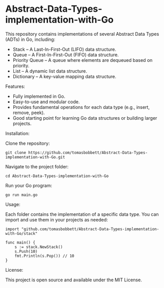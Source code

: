 # Abstract-Data-Types-implementation-with-Go
This repository contains implementations of several Abstract Data Types (ADTs) in Go, including:
<ul>
  <li>Stack – A Last-In-First-Out (LIFO) data structure.</li>
  <li>Queue – A First-In-First-Out (FIFO) data structure.</li>
  <li>Priority Queue – A queue where elements are dequeued based on priority.</li>
  <li>List – A dynamic list data structure.</li>
  <li>Dictionary – A key-value mapping data structure.</li>
</ul>
Features:
<ul>
  <li>Fully implemented in Go.</li>
  <li>Easy-to-use and modular code.</li>
  <li>Provides fundamental operations for each data type (e.g., insert, remove, peek).</li>
  <li>Good starting point for learning Go data structures or building larger projects.</li>
</ul>


Installation:

Clone the repository:

    git clone https://github.com/tomasbobbett/Abstract-Data-Types-implementation-with-Go.git
    
Navigate to the project folder:

    cd Abstract-Data-Types-implementation-with-Go
Run your Go program:

    go run main.go

Usage:

Each folder contains the implementation of a specific data type. You can import and use them in your projects as needed:

    import "github.com/tomasbobbett/Abstract-Data-Types-implementation-with-Go/stack"
    
    func main() {
        s := stack.NewStack()
        s.Push(10)
        fmt.Println(s.Pop()) // 10
    }
License:

This project is open source and available under the MIT License.
